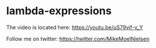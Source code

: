 # lambda-expressions
The video is located here:
https://youtu.be/uS79vif-v_Y

Follow me on twitter:
https://twitter.com/MikeMoelNielsen
